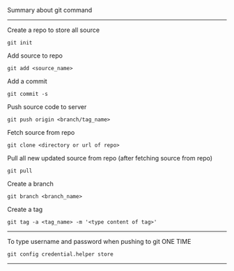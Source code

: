 Summary about git command

----------------
Create a repo to store all source

	git init

Add source to repo

	git add <source_name>

Add a commit

	git commit -s

Push source code to server

	git push origin <branch/tag_name>

Fetch source from repo

	git clone <directory or url of repo>

Pull all new updated source from repo (after fetching source from repo)

	git pull

Create a branch 
	
	git branch <branch_name>

Create a tag
	
	git tag -a <tag_name> -m '<type content of tag>'

-----------------
To type username and password when pushing to git ONE TIME

	git config credential.helper store

-----------------	
